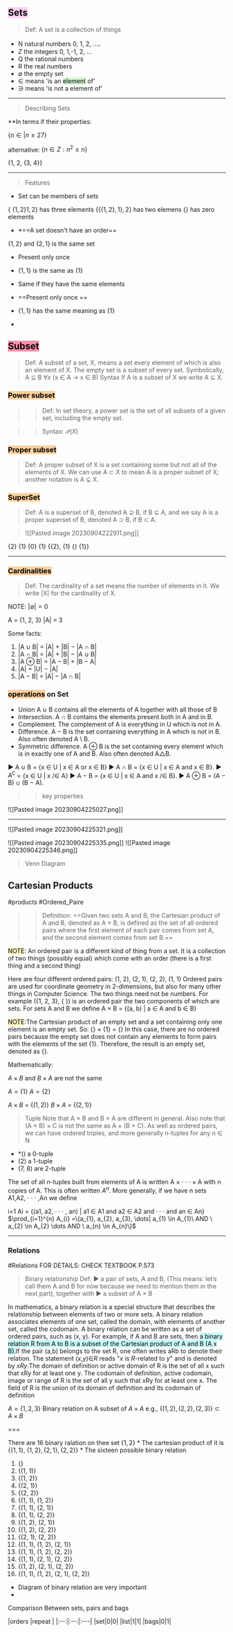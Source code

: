 ## <mark style="background: #FFB8EBA6;">Sets</mark>

>Def: A set is a collection of things 

* N natural numbers 0, 1, 2, ...、
* $Z$ the integers 0, 1,-1, 2, ...
* Q the rational numbers 
* R the real numbers 
* $\emptyset$  the empty set 
* $\in$ means 'is an <mark style="background: #BBFABBA6;">element</mark> of'
* $\ni$ means 'is not a element of'
---------
>Describing Sets

**In terms if their properties:

$\{n \in |   n\geq27 \}$

alternative: $\{ n \in Z : n^2 \leq n\}$

{1, 2, {3, 4}}

---
>Features 

* Set can be members of sets 

$\{\ \{1,2\}1,2\}$ has three elements 
$\{\{\{1,2\},1 \},2\}$ has two elemens
{} has zero elements

* *==A set doesn't have an order==

$\{1,2\}$ and $\{2, 1\}$ is the same set 

* Present only once
* $\{1, 1\}$ is the same as $\{1\}$
* Same if they have the same elements

* ==Present only once ==
* $\{1, 1\}$ has the same meaning as $\{1\}$ 
* 
## <mark style="background: #FF5582A6;">Subset</mark>

>Def: A subset of a set, X, means a set every element of which is also
an element of X. The empty set is a subset of every set.
	Symbolically, A $\subseteq$ B 
	$\forall x$ (x $\in$ A $\rightarrow$ x $\in$ B) 
>Syntax 
>If A is a subset of X we write A $\subseteq$ X.
>

###  <mark style="background: #FFB86CA6;">Power subset
</mark>

>>	Def: In set theory, a power set is the set of all subsets of a given set, including the empty set.

>>Syntax:
>>$\mathcal{P}(X)$
### <mark style="background: #FFB86CA6;">Proper subset</mark>

> Def: A proper subset of X is a set containing some but not all of the
elements of X. We can use A ⊂ X to mean A is a proper subset
of X; another notation is A ⊊ X. 
### <mark style="background: #FFB86CA6;">SuperSet</mark>

>Def:
>A is a superset of B, denoted A ⊇ B, if B ⊆ A, and we
say A is a proper superset of B, denoted A ⊃ B, if B ⊂ A.


>![[Pasted image 20230904222911.png]]

{2} {1} {0} {1}
{{2}, {1} {} {1}}

----------------

### <mark style="background: #FFB86CA6;">Cardinalities</mark>

>Def:
The cardinality of a set means the number of elements in it.
We write |X| for the cardinality of X.

NOTE: $|\emptyset| = 0$

A = {1, 2, 3}
|A| = 3

Some facts:

1. |A ∪ B| = |A| + |B| − |A ∩ B|
2. |A ∩ B| = |A| + |B| − |A ∪ B|
3. |A ⊕ B| = |A − B| + |B − A|
4. |A| = |U| − |A|
5. |A − B| = |A| − |A ∩ B|

### <mark style="background: #FFB86CA6;"> operations</mark> on Set

* Union A ∪ B contains all the elements of A together with all
those of B
* Intersection. A ∩ B contains the elements present both in A
and in B.
* Complement. The complement of A is everything in U
which is not in A.
*  Difference. A − B is the set containing everything in A
which is not in B. Also often denoted A \ B.
* Symmetric difference. A ⊕ B is the set containing every
element which is in exactly one of A and B. Also often
denoted A△B.

▶ A ∪ B = {x ∈ U | x ∈ A or x ∈ B}
▶ A ∩ B = {x ∈ U | x ∈ A and x ∈ B}.
▶ $A^\complement$ = {x ∈ U | x /∈ A}
▶ A − B = {x ∈ U | x ∈ A and x /∈ B}.
▶ A ⊕ B = (A − B) ∪ (B − A).


>>key properties

![[Pasted image 20230904225027.png]]

-------
![[Pasted image 20230904225321.png]]

![[Pasted image 20230904225335.png]]
![[Pasted image 20230904225346.png]]
> Venn Diagram 



## Cartesian Products 

#products #Ordered_Paire 


>>Definition: ==Given two sets A and B, the Cartesian product of A and B, denoted as A × B, is defined as the set of all ordered pairs where the first element of each pair comes from set A, and the second element comes from set B.==

<mark style="background: #FFF3A3A6;">NOTE</mark>: An ordered pair is a different kind of thing from a set. It is a
collection of two things (possibly equal) which come with an order
(there is a first thing and a second thing)

Here are four different ordered pairs:
(1, 2), (2, 1), (2, 2), (1, 1)
Ordered pairs are used for coordinate geometry in 2-dimensions,
but also for many other things in Computer Science. The two
things need not be numbers. For example ({1, 2, 3}, { }) is an
ordered pair the two components of which are sets.
For sets A and B we define
A × B = {(a, b) | a ∈ A and b ∈ B}


<mark style="background: #FFF3A3A6;">NOTE</mark>:The Cartesian product of an empty set and a set containing only one element is an empty set. 
                                            So: {} × {1} = {} 
In this case, there are no ordered pairs because the empty set does not contain any elements to form pairs with the elements of the set {1}. Therefore, the result is an empty set, denoted as {}.

Mathematically:

$A \times B$  and $B \times A$ are not the same 

$A = \{ 1\}$
$A = \{ 2\}$


$A\times B$ = $\{ (1, 2)\}$
$B\times A$ = $\{ (2, 1)\}$

>Tuple 
>Note that A × B and B × A are different in general.
Also note that (A × B) × C is not the same as A × (B × C).
As well as ordered pairs, we can have ordered triples, and more
generally n-tuples for any n ∈ N
>

 * *$()$ a 0-tuple
 * $(2)$ a 1-tuple
 * (7, 8) are 2-tuple

The set of all n-tuples built from elements of A is written
A × · · · × A with n copies of A. This is often written $A^n$.
More generally, if we have n sets A1,A2, · · · ,An we define

i=1
Ai = {(a1, a2, · · · , an) | a1 ∈ A1 and a2 ∈ A2 and · · · and an ∈ An}
 $\prod_{i=1}^{n} A_{i} =\{a_{1}, a_{2}, a_{3}, \dots| a_{1} \in A_{1}\  AND \ a_{2} \in A_{2} \dots AND \ a_{n} \in A_{n}\}$

------
### Relations 
#Relations
FOR DETAILS: CHECK TEXTBOOK P.573

>Binary relationship 
Def:
▶ a pair of sets, A and B,
(This means: let’s call them A and B for now because we
need to mention them in the next part),
together with
▶ a subset of A × B

In mathematics, a binary relation is a special structure that describes the relationship between elements of two or more sets. A binary relation associates elements of one set, called the domain, with elements of another set, called the codomain. A binary relation can be written as a set of ordered pairs, such as (x, y). For example, if A and B are sets, then <mark style="background: #ABF7F7A6;">a binary relation R from A to B is a subset of the Cartesian product of A and B (A x B).</mark>If the pair (a,b) belongs to the set R, one often writes aRb to denote their relation. The statement ($x$,$y$)∈$R$ reads "_x_ is _R_-related to _y_" and is denoted by _xRy_.The domain of definition or active domain of R is the set of all x such that xRy for at least one y. The codomain of definition, active codomain, image or range of R is the set of all y such that xRy for at least one x. The field of R is the union of its domain of definition and its codomain of definition



$A = \{ 1, 2, 3\}$
Binary relation on A 
subset of $A \times A$ 
e.g., $\{ (1, 2) ,( 2, 2 ) , (2, 3)\} \subset A \times B$

===

There are 16 binary ralation on thee set $\{1,2\}$
		 * The cartesian product of it is $\{ \{1, 1\},\ \{1, 2\} ,\{2, 1\}, \{2, 2\} \}$
		 * The sixteen possible binary relation
1. {}
2. {(1, 1)}
3. {(1, 2)}
4. {(2, 1)}
5. {(2, 2)}
6. {(1, 1), (1, 2)}
7. {(1, 1), (2, 1)}
8. {(1, 1), (2, 2)}
9. {(1, 2), (2, 1)}
10. {(1, 2), (2, 2)}
11. {(2, 1), (2, 2)}
12. {(1, 1), (1, 2), (2, 1)}
13. {(1, 1), (1, 2), (2, 2)}
14. {(1, 1), (2, 1), (2, 2)}
15. {(1, 2), (2, 1), (2, 2)}
16. {(1, 1), (1, 2), (2, 1), (2, 2)}


* Diagram of binary relation are very important 
* 



Comparison Between sets, pairs and bags

|orders |repeat |
|:--:|:--:|:---|
|set|0|0|
|list|1|1|
|bags|0|1|
